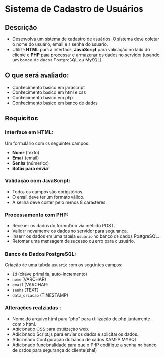 # Sistema de Cadastro de Usuários

## Descrição

- Desenvolva um sistema de cadastro de usuários. O sistema deve coletar o nome do usuário, email e a senha do usuario. 
- Utilize **HTML** para a interface, **JavaScript** para validação no lado do cliente e **PHP** para processar e armazenar os dados no servidor (usando um banco de dados PostgreSQL ou MySQL).

## O que será avaliado:

- Conhecimento básico em javascript
- Conhecimento básico em html e css
- Conhecimento básico em php
- Conhecimento básico em banco de dados

## Requisitos

### Interface em HTML:

Um formulário com os seguintes campos:
- **Nome** (texto)
- **Email** (email)
- **Senha** (númerico)
- **Botão para enviar**

### Validação com JavaScript:

- Todos os campos são obrigatórios.
- O email deve ter um formato válido.
- A senha deve conter pelo menos 8 caracteres.

### Processamento com PHP:

- Receber os dados do formulário via método POST.
- Validar novamente os dados no servidor para segurança.
- Inserir os dados em uma tabela `usuario` no banco de dados PostgreSQL.
- Retornar uma mensagem de sucesso ou erro para o usuário.

### Banco de Dados PostgreSQL:

Criação de uma tabela `usuario` com os seguintes campos:
- `id` (chave primária, auto-incremento)
- `nome` (VARCHAR)
- `email` (VARCHAR)
- `senha` (TEXT)
- `data_criacao` (TIMESTAMP)


### Alterações realziadas :
- Nome do arquivo html para "php" para utilização do php juntamente com o html.
- Adicionado CSS para estilização web.
- Adicionado Script.js para enviar os dados e solicitar os dados.
- Adicionado Configuração do banco de dados XAMPP MYSQL
- Adicionado funcionalidade para que o PHP codifique a senha no banco de dados para segurança do cliente(sha1)
